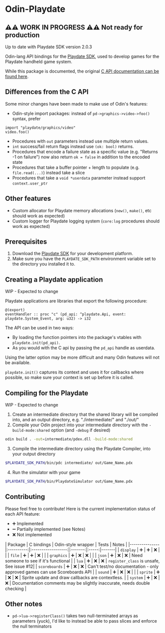 # Odin-Playdate

##  ⚠️⚠️ WORK IN PROGRESS ⚠️⚠️ Not ready for production

Up to date with Playdate SDK version 2.0.3

Odin-lang API bindings for the [Playdate SDK](https://play.date/dev/), used to develop games for the Playdate handheld game system.

While this package is documented, the original [C API documentation can be found here](https://sdk.play.date/2.0.3/Inside%20Playdate%20with%20C.html).

## Differences from the C API

Some minor changes have been made to make use of Odin's features: 

- Odin-style import packages: instead of `pd->graphics->video->foo()` syntax, prefer
```odin
import "playdate/graphics/video"
video.foo()
```
- Procedures with `out` parameters instead use multiple return values.
- `int` success/fail return flags instead use `(ok: bool)` returns.
- Procedures that encode a failure state as a specific value (e.g. "Returns -1 on failure") now also return `ok = false` in addition to the encoded state
- Procedures that take a buffer pointer + length to populate (e.g. `file.read(...)`) instead take a slice
- Procedures that take a `void *userdata` parameter instead support `context.user_ptr`

## Other features

- Custom allocator for Playdate memory allocations (`new()`, `make()`, etc should work as expected)
- Custom logger for Playdate logging system (`core:log` procedures should work as expected)

## Prerequisites

1. Download the [Playdate SDK](https://play.date/dev/) for your development platform. 
2. Make sure you have the `PLAYDATE_SDK_PATH` environment variable set to the directory you installed it to.

## Creating a Playdate application

WIP - Expected to change

Playdate applications are libraries that export the following procedure:

```odin
@(export)
eventHandler :: proc "c" (pd_api: ^playdate.Api, event: playdate.System_Event, arg: u32) -> i32
```

The API can be used in two ways:
 - By loading the function pointers into the package's vtables with `playdate.init(pd_api)`.
 - As you would with the C api by passing the `pd_api` handle as userdata.

 Using the latter option may be more difficult and many Odin features will not be available.

`playdate.init()` captures its context and uses it for callbacks where possible, so make sure your context is set up before it is called.

## Compiling for the Playdate

WIP - Expected to change

1. Create an intermediate directory that the shared library will be compiled into, and an output directory, e.g. "./intermediate/" and "./out/"
2. Compile your Odin project into your intermediate directory with the `-build-mode:shared` option (and `-debug` if desired)
```sh
odin build . -out=intermediate/pdex.dll -build-mode:shared
```
3. Compile the intermediate directory using the Playdate Compiler, into your output directory
```sh
$PLAYDATE_SDK_PATH/bin/pdc intermediate/ out/Game_Name.pdx
```
4. Run the simulator with your game
```sh
$PLAYDATE_SDK_PATH/bin/PlaydateSimulator out/Game_Name.pdx
```

## Contributing

Please feel free to contribute! Here is the current implementation status of each API feature:

- ➕ Implemented
- ➖ Partially implemented (see Notes)
- ❌ Not implemented

| Package       | C bindings | Odin-style wrapper | Tests   | Notes |
|---------------|:----------:|:------------------:|:-------:|:-----:|-------|
| `display`     | ➕         | ➕                 | ❌      |       |
| `file`        | ➕         | ➕                 | ❌      |       |
| `graphics`    | ➕         | ❌                 | ❌      |       |
| `json`        | ➕         | ❌                 | ❌      | Need someone to see if it's functional |
| `lua`         | ➕         | ❌                 | ❌      | `register_class` is unsafe, See issue #12|
| `scoreboards` | ➕         | ❌                 | ❌      | Can't test/no documentation - only approved games can use Scoreboards API |
| `sound`       | ➕         | ❌                 | ❌      |       |
| `sprite`      | ➕         | ❌                 | ❌      | Sprite update and draw callbacks are contextless. |
| `system`      | ➕         | ❌                 | ❌      | Documentation comments may be slightly inaccurate, needs double checking |


## Other notes

- `pd->lua->registerClass()` takes two null-terminated arrays as parameters (yuck), I'd like to instead be able to pass slices and enforce the null terminators
